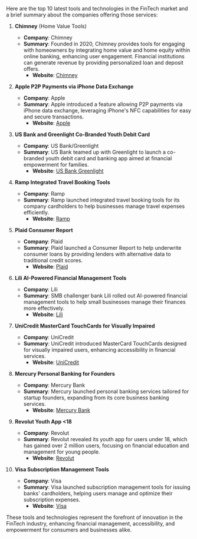 Here are the top 10 latest tools and technologies in the FinTech market and a brief summary about the companies offering those services:

1. **Chimney** (Home Value Tools)
   - **Company**: Chimney
   - **Summary**: Founded in 2020, Chimney provides tools for engaging with homeowners by integrating home value and home equity within online banking, enhancing user engagement. Financial institutions can generate revenue by providing personalized loan and deposit offers.
     - **Website**: [Chimney](https://chimney.io/?ref=fintechlabs.com)

2. **Apple P2P Payments via iPhone Data Exchange**
   - **Company**: Apple
   - **Summary**: Apple introduced a feature allowing P2P payments via iPhone data exchange, leveraging iPhone's NFC capabilities for easy and secure transactions.
     - **Website**: [Apple](https://www.apple.com/?ref=fintechlabs.com)

3. **US Bank and Greenlight Co-Branded Youth Debit Card**
   - **Company**: US Bank/Greenlight
   - **Summary**: US Bank teamed up with Greenlight to launch a co-branded youth debit card and banking app aimed at financial empowerment for families.
     - **Website**: [US Bank Greenlight](https://www.usbank.com/bank-accounts/checking-accounts/bank-smartly-checking/greenlight-debit-card.html?ref=fintechlabs.com)

4. **Ramp Integrated Travel Booking Tools**
   - **Company**: Ramp
   - **Summary**: Ramp launched integrated travel booking tools for its company cardholders to help businesses manage travel expenses efficiently.
     - **Website**: [Ramp](https://ramp.com/?ref=fintechlabs.com)

5. **Plaid Consumer Report**
   - **Company**: Plaid
   - **Summary**: Plaid launched a Consumer Report to help underwrite consumer loans by providing lenders with alternative data to traditional credit scores.
     - **Website**: [Plaid](https://plaid.com/?ref=fintechlabs.com)

6. **Lili AI-Powered Financial Management Tools**
   - **Company**: Lili
   - **Summary**: SMB challenger bank Lili rolled out AI-powered financial management tools to help small businesses manage their finances more effectively.
     - **Website**: [Lili](https://lili.co/?ref=fintechlabs.com)

7. **UniCredit MasterCard TouchCards for Visually Impaired**
   - **Company**: UniCredit
   - **Summary**: UniCredit introduced MasterCard TouchCards designed for visually impaired users, enhancing accessibility in financial services.
     - **Website**: [UniCredit](https://www.unicredit.it/it/privati.html?ref=fintechlabs.com)

8. **Mercury Personal Banking for Founders**
   - **Company**: Mercury Bank
   - **Summary**: Mercury launched personal banking services tailored for startup founders, expanding from its core business banking services.
     - **Website**: [Mercury Bank](https://mercury.com/?ref=fintechlabs.com)

9. **Revolut Youth App <18**
   - **Company**: Revolut
   - **Summary**: Revolut revealed its youth app for users under 18, which has gained over 2 million users, focusing on financial education and management for young people.
     - **Website**: [Revolut](https://www.revolut.com/en-US/?ref=fintechlabs.com)

10. **Visa Subscription Management Tools**
    - **Company**: Visa
    - **Summary**: Visa launched subscription management tools for issuing banks' cardholders, helping users manage and optimize their subscription expenses.
      - **Website**: [Visa](https://usa.visa.com/?ref=fintechlabs.com)

These tools and technologies represent the forefront of innovation in the FinTech industry, enhancing financial management, accessibility, and empowerment for consumers and businesses alike.